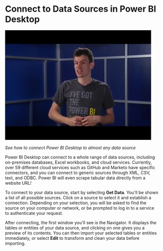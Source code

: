 <properties
   pageTitle="Connect to Data Sources in Power BI Desktop"
   description="Connect to Data Sources in Power BI Desktop"
   services="powerbi"
   documentationCenter=""
   authors="davidiseminger"
   manager="mblythe"
   editor=""
   tags=""
   featuredVideo=""/>

<tags
   ms.service="powerbi"
   ms.devlang="NA"
   ms.topic="article"
   ms.tgt_pltfrm="NA"
   ms.workload="powerbi"
   ms.date="02/17/2016"
   ms.author="v-jescoo"/>

# Connect to Data Sources in Power BI Desktop

[![Connect to Data Sources](./media/powerbi-learning-course1-article2/videothumb.jpg)](http://www.youtube.com/watch?v=S6s0osmRCZ4)

*See how to connect Power BI Desktop to almost any data source*

Power BI Desktop can connect to a whole range of data sources, including on-premises databases, Excel workbooks, and cloud services. Currently, over 59 different cloud services such as GitHub and Marketo have specific connectors, and you can connect to generic sources through XML, CSV, text, and ODBC. Power BI will even scrape tabular data directly from a website URL!

To connect to your data source, start by selecting **Get Data**. You'll be shown a list of all possible sources. Click on a source to select it and establish a connection. Depending on your selection, you will be asked to find the source on your computer or network, or be prompted to log in to a service to authenticate your request.

After connecting, the first window you'll see is the Navigator. It displays the tables or entities of your data source, and clicking on one gives you a preview of its contents. You can then import your selected tables or entities immediately, or select **Edit** to transform and clean your data before importing.
